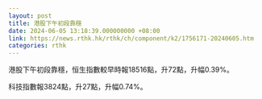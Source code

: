 ```yaml
---
layout: post
title: 港股下午初段靠穩
date: 2024-06-05 13:18:39.000000000 +08:00
link: https://news.rthk.hk/rthk/ch/component/k2/1756171-20240605.htm
categories: rthk
---
```


港股下午初段靠穩，恒生指數較早時報18516點，升72點，升幅0.39%。

科技指數報3824點，升27點，升幅0.74%。
